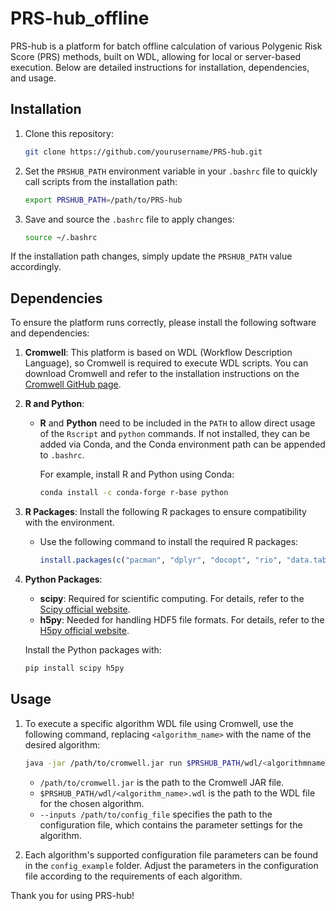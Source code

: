 # PRS-hub_offline

PRS-hub is a platform for batch offline calculation of various Polygenic Risk Score (PRS) methods, built on WDL, allowing for local or server-based execution. Below are detailed instructions for installation, dependencies, and usage.

## Installation

1. Clone this repository:

    ```bash
    git clone https://github.com/yourusername/PRS-hub.git
    ```

2. Set the `PRSHUB_PATH` environment variable in your `.bashrc` file to quickly call scripts from the installation path:

    ```bash
    export PRSHUB_PATH=/path/to/PRS-hub
    ```

3. Save and source the `.bashrc` file to apply changes:

    ```bash
    source ~/.bashrc
    ```

If the installation path changes, simply update the `PRSHUB_PATH` value accordingly.

## Dependencies

To ensure the platform runs correctly, please install the following software and dependencies:

1. **Cromwell**: This platform is based on WDL (Workflow Description Language), so Cromwell is required to execute WDL scripts. You can download Cromwell and refer to the installation instructions on the [Cromwell GitHub page](https://github.com/broadinstitute/cromwell).

2. **R and Python**:
   - **R** and **Python** need to be included in the `PATH` to allow direct usage of the `Rscript` and `python` commands. If not installed, they can be added via Conda, and the Conda environment path can be appended to `.bashrc`.

     For example, install R and Python using Conda:

     ```bash
     conda install -c conda-forge r-base python
     ```

3. **R Packages**: Install the following R packages to ensure compatibility with the environment.
   - Use the following command to install the required R packages:

     ```R
     install.packages(c("pacman", "dplyr", "docopt", "rio", "data.table", "magrittr", "bigsnpr"))
     ```

4. **Python Packages**:
   - **scipy**: Required for scientific computing. For details, refer to the [Scipy official website](https://www.scipy.org/).
   - **h5py**: Needed for handling HDF5 file formats. For details, refer to the [H5py official website](https://www.h5py.org/).

   Install the Python packages with:

   ```bash
   pip install scipy h5py
   ```
   
## Usage

1. To execute a specific algorithm WDL file using Cromwell, use the following command, replacing `<algorithm_name>` with the name of the desired algorithm:

    ```bash
    java -jar /path/to/cromwell.jar run $PRSHUB_PATH/wdl/<algorithmname>.wdl --inputs /path/to/config_file
    ```

   - `/path/to/cromwell.jar` is the path to the Cromwell JAR file.
   - `$PRSHUB_PATH/wdl/<algorithm_name>.wdl` is the path to the WDL file for the chosen algorithm.
   - `--inputs /path/to/config_file` specifies the path to the configuration file, which contains the parameter settings for the algorithm.

2. Each algorithm's supported configuration file parameters can be found in the `config_example` folder. Adjust the parameters in the configuration file according to the requirements of each algorithm.

Thank you for using PRS-hub!
